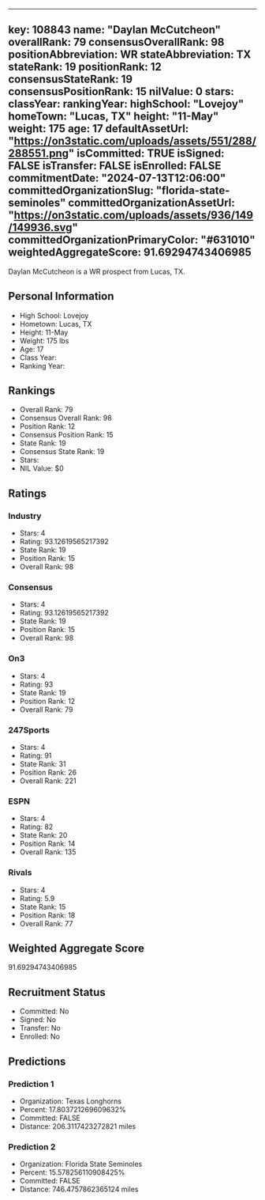 ---
  key: 108843
  name: "Daylan McCutcheon"
  overallRank: 79
  consensusOverallRank: 98
  positionAbbreviation: WR
  stateAbbreviation: TX
  stateRank: 19
  positionRank: 12
  consensusStateRank: 19
  consensusPositionRank: 15
  nilValue: 0
  stars: 
  classYear: 
  rankingYear: 
  highSchool: "Lovejoy"
  homeTown: "Lucas, TX"
  height: "11-May"
  weight: 175
  age: 17
  defaultAssetUrl: "https://on3static.com/uploads/assets/551/288/288551.png"
  isCommitted: TRUE
  isSigned: FALSE
  isTransfer: FALSE
  isEnrolled: FALSE
  commitmentDate: "2024-07-13T12:06:00"
  committedOrganizationSlug: "florida-state-seminoles"
  committedOrganizationAssetUrl: "https://on3static.com/uploads/assets/936/149/149936.svg"
  committedOrganizationPrimaryColor: "#631010"
  weightedAggregateScore: 91.69294743406985
  ---
  
  Daylan McCutcheon is a WR prospect from Lucas, TX.
  
  ## Personal Information
  - High School: Lovejoy
  - Hometown: Lucas, TX
  - Height: 11-May
  - Weight: 175 lbs
  - Age: 17
  - Class Year: 
  - Ranking Year: 
  
  ## Rankings
  - Overall Rank: 79
  - Consensus Overall Rank: 98
  - Position Rank: 12
  - Consensus Position Rank: 15
  - State Rank: 19
  - Consensus State Rank: 19
  - Stars: 
  - NIL Value: $0
  
  ## Ratings
  
  ### Industry
  - Stars: 4
  - Rating: 93.12619565217392
  - State Rank: 19
  - Position Rank: 15
  - Overall Rank: 98
  
  ### Consensus
  - Stars: 4
  - Rating: 93.12619565217392
  - State Rank: 19
  - Position Rank: 15
  - Overall Rank: 98
  
  ### On3
  - Stars: 4
  - Rating: 93
  - State Rank: 19
  - Position Rank: 12
  - Overall Rank: 79
  
  ### 247Sports
  - Stars: 4
  - Rating: 91
  - State Rank: 31
  - Position Rank: 26
  - Overall Rank: 221
  
  ### ESPN
  - Stars: 4
  - Rating: 82
  - State Rank: 20
  - Position Rank: 14
  - Overall Rank: 135
  
  ### Rivals
  - Stars: 4
  - Rating: 5.9
  - State Rank: 15
  - Position Rank: 18
  - Overall Rank: 77
  
  ## Weighted Aggregate Score
  91.69294743406985
  
  ## Recruitment Status
  - Committed: No
  - Signed: No
  - Transfer: No
  - Enrolled: No
  
  
  
  ## Predictions
  
  ### Prediction 1
  - Organization: Texas Longhorns
  - Percent: 17.803721269609632%
  - Committed: FALSE
  - Distance: 206.3117423272821 miles
  
  ### Prediction 2
  - Organization: Florida State Seminoles
  - Percent: 15.578256110908425%
  - Committed: FALSE
  - Distance: 746.4757862365124 miles
  